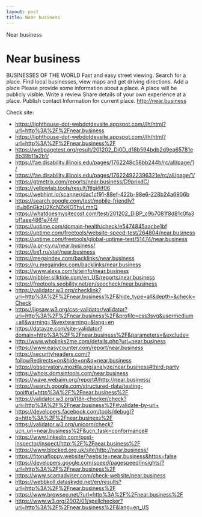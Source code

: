 ```yaml
---
layout: post
title: Near business
---
```


Near business

# Near business

BUSINESSES OF THE WORLD
Fast and easy street viewing. Search for a place. Find local businesses, view maps and get driving directions.
Add a place
Please provide some information about a place. A place will be publicly visible.
Write a review
Share details of your own experience at a place.
Publish contact
Information for current place.
<http://near.business>

Check site:
* <https://lighthouse-dot-webdotdevsite.appspot.com//lh/html?url=http%3A%2F%2Fnear.business> 
* <https://lighthouse-dot-webdotdevsite.appspot.com//lh/html?url=http%3A%2F%2Fnear.business%2F>
* <https://webpagetest.org/result/201202_Di0D_d18b594bdb2d9ea65781e8b39b11a2b1/>
* <https://fae.disability.illinois.edu/pages/1762248c58bb244b/rc/all/page/1/>
* <https://fae.disability.illinois.edu/pages/176224922396321e/rc/all/page/1/>
* <https://gtmetrix.com/reports/near.business/D9prixdC/>
* <https://yellowlab.tools/result/ftlgi4if06>
* <https://webhint.io/scanner/dac1cf91-88ef-422b-98e6-228b24a6906b>
* <https://search.google.com/test/mobile-friendly?id=b6nGkzU2KcNZkKOThvLmnQ>
* <https://whatdoesmysitecost.com/test/201202_DiBP_c9b7081f8d81c0fa3bf1aee4861e744f>
* <https://uptime.com/domain-health/check/e5474845aacbe1bf>
* <https://uptime.com/freetools/website-speed-test/264804/near.business>
* <https://uptime.com/freetools/global-uptime-test/51474/near.business>
* <https://a.pr-cy.ru/near.business/>
* <https://be1.ru/stat/near.business>
* <https://megaindex.com/backlinks/near.business>
* <https://ru.megaindex.com/backlinks/near.business>
* <https://www.alexa.com/siteinfo/near.business>
* <https://nibbler.silktide.com/en_US/reports/near.business>
* <https://freetools.seobility.net/en/seocheck/near.business>
* <https://validator.w3.org/checklink?uri=http%3A%2F%2Fnear.business%2F&hide_type=all&depth=&check=Check>
* <https://jigsaw.w3.org/css-validator/validator?uri=http%3A%2F%2Fnear.business%2F&profile=css3svg&usermedium=all&warning=1&vextwarning=&lang=en>
* <https://datayze.com/site-validator?domain=http%3A%2F%2Fnear.business%2F&parameters=&exclude=>
* <http://www.wholinks2me.com/details.php?url=near.business>
* <https://www.easycounter.com/report/near.business>
* <https://securityheaders.com/?followRedirects=on&hide=on&q=near.business>
* <https://observatory.mozilla.org/analyze/near.business#third-party>
* <https://whois.domaintools.com/near.business>
* <https://wave.webaim.org/report#/http://near.business/>
* <https://search.google.com/structured-data/testing-tool#url=http%3A%2F%2Fnear.business%2F>
* <https://validator.w3.org/i18n-checker/check?uri=http%3A%2F%2Fnear.business%2F#validate-by-uri+>
* <https://developers.facebook.com/tools/debug/?q=http%3A%2F%2Fnear.business%2F>
* <https://validator.w3.org/unicorn/check?ucn_uri=near.business%2F&ucn_task=conformance#>
* <https://www.linkedin.com/post-inspector/inspect/http:%2F%2Fnear.business%2F>
* <https://www.blocked.org.uk/site/http://near.business/>
* <https://fitonafloppy.website/?website=near.business&https=false>
* <https://developers.google.com/speed/pagespeed/insights/?url=http%3A%2F%2Fnear.business%2F>
* <https://www.scamadviser.com/check-website/near.business>
* <https://webbkoll.dataskydd.net/en/results?url=http%3A%2F%2Fnear.business%2F>
* <https://www.browseo.net/?url=http%3A%2F%2Fnear.business%2F>
* <https://www.w3.org/2002/01/spellchecker?uri=http%3A%2F%2Fnear.business%2F&lang=en_US>
